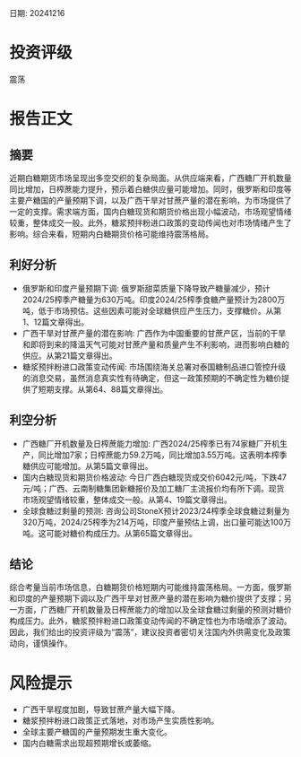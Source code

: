 
日期: 20241216

# 投资评级

震荡

# 报告正文

## 摘要

近期白糖期货市场呈现出多空交织的复杂局面。从供应端来看，广西糖厂开机数量同比增加，日榨蔗能力提升，预示着白糖供应量可能增加。同时，俄罗斯和印度等主要产糖国的产量预期下调，以及广西干旱对甘蔗产量的潜在影响，为市场提供了一定的支撑。需求端方面，国内白糖现货和期货价格出现小幅波动，市场观望情绪较重，整体成交一般。此外，糖浆预拌粉进口政策的变动传闻也对市场情绪产生了影响。综合来看，短期内白糖期货价格可能维持震荡格局。

## 利好分析

* 俄罗斯和印度产量预期下调: 俄罗斯甜菜质量下降导致产糖量减少，预计2024/25榨季产糖量为630万吨。印度2024/25榨季食糖产量预计为2800万吨，低于市场预估。这些因素可能对全球糖供应产生压力，支撑糖价。从第1、12篇文章得出。
* 广西干旱对甘蔗产量的潜在影响: 广西作为中国重要的甘蔗产区，当前的干旱和即将到来的降温天气可能对甘蔗产量和质量产生不利影响，进而影响白糖的供应。从第21篇文章得出。
* 糖浆预拌粉进口政策变动传闻: 市场围绕海关总署对泰国糖制品进口管控升级的消息交易，虽然消息真实性有待确定，但这一政策预期的不确定性为糖价提供了短期支撑。从第64、88篇文章得出。

## 利空分析

* 广西糖厂开机数量及日榨蔗能力增加: 广西2024/25榨季已有74家糖厂开机生产，同比增加7家；日榨蔗能力59.2万吨，同比增加3.55万吨。这表明本榨季糖供应可能增加。从第5篇文章得出。
* 国内白糖现货和期货价格波动: 今日广西白糖现货成交价6042元/吨，下跌47元/吨；广西、云南制糖集团新糖报价及加工糖厂主流报价均有所下调。现货市场观望情绪较重，整体成交一般。从第4、19篇文章得出。
* 全球食糖过剩量的预测: 咨询公司StoneX预计2023/24榨季全球食糖过剩量为320万吨，2024/25榨季为214万吨，印度产量预估上调，出口量可能达100万吨。这可能对糖价构成压力。从第65篇文章得出。

## 结论

综合考量当前市场信息，白糖期货价格短期内可能维持震荡格局。一方面，俄罗斯和印度的产量预期下调以及广西干旱对甘蔗产量的潜在影响为糖价提供了支撑；另一方面，广西糖厂开机数量及日榨蔗能力的增加以及全球食糖过剩量的预测对糖价构成压力。此外，糖浆预拌粉进口政策变动传闻的不确定性也为市场增添了波动。因此，我们给出的投资评级为“震荡”，建议投资者密切关注国内外供需变化及政策动向，谨慎操作。

# 风险提示

* 广西干旱程度加剧，导致甘蔗产量大幅下降。
* 糖浆预拌粉进口政策正式落地，对市场产生实质性影响。
* 全球主要产糖国的产量预期发生重大变化。
* 国内白糖需求出现超预期增长或萎缩。

